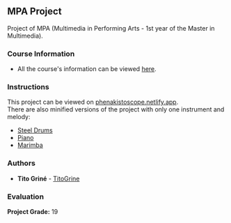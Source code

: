 ## MPA Project

Project of MPA (Multimedia in Performing Arts - 1st year of the Master in Multimedia).

### Course Information

* All the course's information can be viewed [here](https://sigarra.up.pt/feup/en/ucurr_geral.ficha_uc_view?pv_ocorrencia_id=456362).

### Instructions

This project can be viewed on [phenakistoscope.netlify.app](https://phenakistoscope.netlify.app).  
There are also minified versions of the project with only one instrument and melody:
  - [Steel Drums](https://phenakistoscope.netlify.app/#steel_drums)
  - [Piano](https://phenakistoscope.netlify.app/#piano)
  - [Marimba](https://phenakistoscope.netlify.app/#marimba)

### Authors

* **Tito Griné** - [TitoGrine](https://github.com/TitoGrine)

### Evaluation

**Project Grade:** 19
